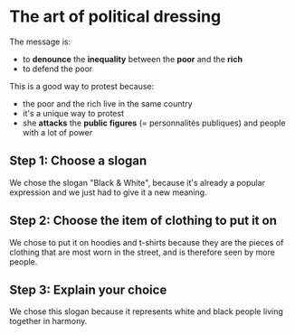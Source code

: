 # The art of political dressing

The message is:
- to **denounce** the **inequality** between the **poor** and the **rich**
- to defend the poor

This is a good way to protest because:
- the poor and the rich live in the same country
- it's a unique way to protest
- she **attacks** the **public figures** (= personnalités publiques) and people with a lot of power
## Step 1: Choose a slogan

We chose the slogan "Black & White", because it's already a popular expression and we just had to give it a new meaning.
## Step 2: Choose the item of clothing to put it on

We chose to put it on hoodies and t-shirts because they are the pieces of clothing that are most worn in the street, and is therefore seen by more people.
## Step 3: Explain your choice

We chose this slogan because it represents white and black people living together in harmony.